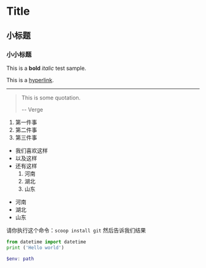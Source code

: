 # Title

## 小标题

### 小小标题

This is a __bold__ *italic* test sample.

This is a [hyperlink](More.md).

---

> This is some quotation.
> 
> -- Verge

1. 第一件事
2. 第二件事
3. 第三件事

* 我们喜欢这样
* 以及这样
* 还有这样
    1. 河南
    2. 湖北
    3. 山东

- 河南
- 湖北
- 山东

请你执行这个命令：`scoop install git` 然后告诉我们结果

``` Python
from datetime import datetime
print ('Hello world')
``` 

```powershell
$env: path
```